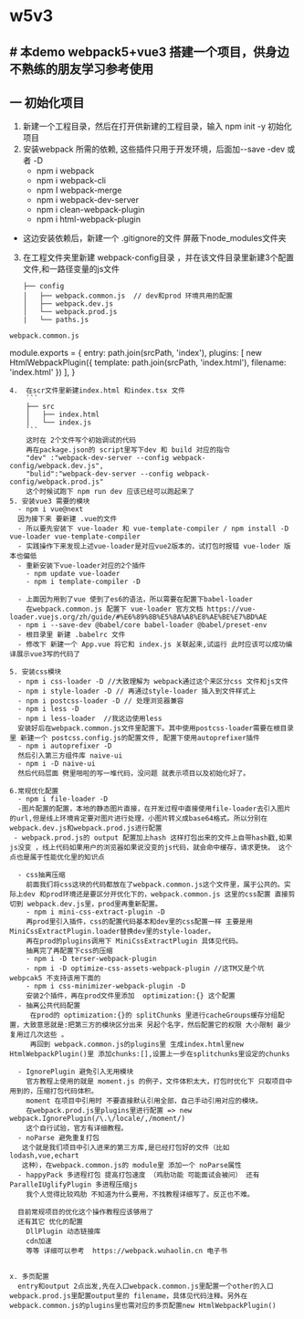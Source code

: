 # w5v3
## \# 本demo webpack5+vue3 搭建一个项目，供身边不熟练的朋友学习参考使用

## 一 初始化项目
1. 新建一个工程目录，然后在打开供新建的工程目录，输入 npm init -y 初始化项目
2. 安装webpack 所需的依赖, 这些插件只用于开发环境，后面加--save -dev 或者 -D
	- npm  i webpack 
	- npm  i webpack-cli
	- npm  I webpack-merge
	- npm  i webpack-dev-server
	- npm  i clean-webpack-plugin
	- npm i  html-webpack-plugin
  - 这边安装依赖后，新建一个 .gitignore的文件 屏蔽下node_modules文件夹
3. 在工程文件夹里新建 webpack-config目录 ，并在该文件目录里新建3个配置文件,和一路径变量的js文件
	```
    ├── config 
    │   ├── webpack.common.js  // dev和prod 环境共用的配置                
    │   ├── webpack.dev.js                
    │   └── webpack.prod.js
    |   └── paths.js
  ```
  webpack.common.js
```
  module.exports = {
    entry: path.join(srcPath, 'index'),
    plugins: [
        new HtmlWebpackPlugin({
            template: path.join(srcPath, 'index.html'),
            filename: 'index.html'
        })
    ],
  }
```
4.  在scr文件里新建index.html 和index.tsx 文件 
    ```
    ├── src                  
    │   ├── index.html             
    │   └── index.js
    ```
    这时在 2个文件写个初始调试的代码
    再在package.json的 script里写下dev 和 build 对应的指令
    "dev" :"webpack-dev-server --config webpack-config/webpack.dev.js",
    "bulid":"webpack-dev-server --config webpack-config/webpack.prod.js"
    这个时候试跑下 npm run dev 应该已经可以跑起来了 
5. 安装vue3 需要的模块
  - npm i vue@next
  因为接下来 要新建 .vue的文件 
  - 所以要先安装下 vue-loader 和 vue-template-compiler / npm install -D vue-loader vue-template-compiler
  - 实践操作下来发现上述vue-loader是对应vue2版本的，试打包时报错 vue-loder 版本也偏低
  - 重新安装下vue-loader对应的2个插件
    - npm update vue-loader 
    - npm i template-compiler -D
  
  - 上面因为用到了vue 使到了es6的语法，所以需要在配置下babel-loader 
    在webpack.common.js 配置下 vue-loader 官方文档 https://vue-loader.vuejs.org/zh/guide/#%E6%89%8B%E5%8A%A8%E8%AE%BE%E7%BD%AE
  - npm i --save-dev @babel/core babel-loader @babel/preset-env
  - 根目录里 新建 .babelrc 文件
  - 修改下 新建一个 App.vue 将它和 index.js 关联起来,试运行 此时应该可以成功编译展示vue3写的代码了
 
5. 安装css模块
  - npm i css-loader -D //大致理解为 webpack通过这个来区分css 文件和js文件
  - npm i style-loader -D // 再通过style-loader 插入到文件样式上
  - npm i postcss-loader -D // 处理浏览器兼容
  - npm i less -D
  - npm i less-loader  //我这边使用less
  安装好后在webpack.common.js文件里配置下。其中使用postcss-loader需要在根目录里 新建一个 postcss.config.js的配置文件, 配置下使用autoprefixer插件
  - npm i autoprefixer -D 
  然后引入第三方组件库 naive-ui 
  - npm i -D naive-ui
  然后代码层面 劈里啪啦的写一堆代码，没问题 就表示项目以及初始化好了。
  
6.常规优化配置
  - npm i file-loader -D
  -图片配置的配置，本地的静态图片直接，在开发过程中直接使用file-loader去引入图片的url,但是线上环境肯定要对图片进行处理，小图片转义成base64格式。所以分别在webpack.dev.js和webpack.prod.js进行配置
 - webpack.prod.js的 output 配置加上hash 这样打包出来的文件上自带hash戳,如果js没变 ，线上代码如果用户的浏览器如果说没变的js代码，就会命中缓存，请求更快。 这个点也是属于性能优化里的知识点

  - css抽离压缩
    前面我们将css这块的代码都放在了webpack.common.js这个文件里，属于公共的。实际上dev 和prod环境还是要区分开优化下的，webpack.common.js 这里的css配置 直接剪切到 webpack.dev.js里，prod里再重新配置。
    - npm i mini-css-extract-plugin -D
    再prod里引入插件，css的配置代码基本和dev里的css配置一样 主要是用MiniCssExtractPlugin.loader替换dev里的style-loader。
    再在prod的plugins调用下 MiniCssExtractPlugin 具体见代码。
    抽离完了再配置下css的压缩
    - npm i -D terser-webpack-plugin
    - npm i -D optimize-css-assets-webpack-plugin //这TM又是个坑 webpcak5 不支持该用下面的
    - npm i css-minimizer-webpack-plugin -D 
    安装2个插件，再在prod文件里添加  optimization:{} 这个配置 
  - 抽离公共代码配置
     在prod的 optimization:{}的 splitChunks 里进行cacheGroups缓存分组配置，大致意思就是:把第三方的模块区分出来 另起个名字，然后配置它的权限 大小限制 最少复用过几次这些 。 
     再回到 webpack.common.js的plugins里 生成index.html里new HtmlWebpackPlugin()里 添加chunks:[],设置上一步在splitchunks里设定的chunks
     
  - IgnorePlugin 避免引入无用模块 
    官方教程上使用的就是 moment.js 的例子，文件体积太大，打包时优化下 只取项目中用到的，压缩打包代码体积。
    moment 在项目中引用时 不要直接默认引用全部，自己手动引用对应的模块。
    在webpack.prod.js里plugins里进行配置 => new webpack.IgnorePlugin(/\.\/locale/,/moment/)
    这个自行试验，官方有详细教程。
  - noParse 避免重复打包
   这个就是我们项目中引入进来的第三方库,是已经打包好的文件（比如lodash,vue,echart
   这种），在webpack.common.js的 module里 添加一个 noParse属性
  - happyPack 多进程打包 提高打包速度 （鸡肋功能 可能面试会被问） 还有 ParalleIUglifyPlugin 多进程压缩js
    我个人觉得比较鸡肋 不知道为什么要用，不找教程详细写了。反正也不难。
  
  目前常规项目的优化这个操作教程应该够用了
  还有其它 优化的配置 
    DllPlugin 动态链接库
    cdn加速 
    等等 详细可以参考  https://webpack.wuhaolin.cn 电子书


x. 多页配置 
  entry和output 2点出发,先在入口webpack.common.js里配置一个other的入口webpack.prod.js里配置output里的 filename，具体见代码注释。另外在 webpack.common.js的plugins里也需对应的多页配置new HtmlWebpackPlugin()
  